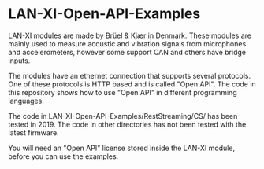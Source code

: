 # LAN-XI-Open-API-Examples
LAN-XI modules are made by Brüel & Kjær in Denmark.
These modules are mainly used to measure acoustic and vibration signals from microphones and accelerometers, however some support CAN and others have bridge inputs.

The modules have an ethernet connection that supports several protocols. One of these protocols is HTTP based and is called "Open API".
The code in this repository shows how to use "Open API" in different programming languages.

The code in LAN-XI-Open-API-Examples/RestStreaming/CS/ has been tested in 2019.
The code in other directories has not been tested with the latest firmware.

You will need an "Open API" license stored inside the LAN-XI module, before you can use the examples.
